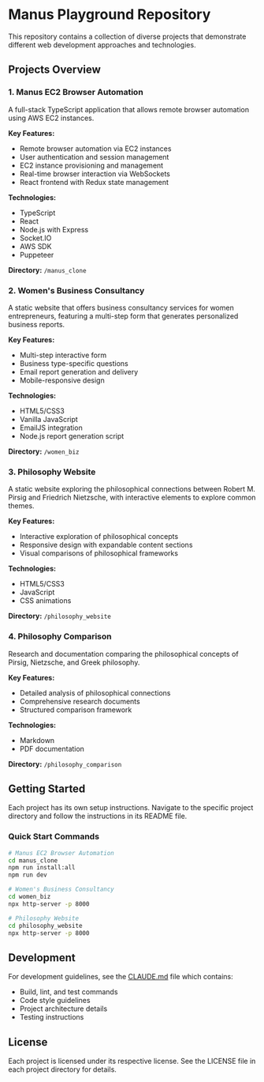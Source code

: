 # Manus Playground Repository

This repository contains a collection of diverse projects that demonstrate different web development approaches and technologies.

## Projects Overview

### 1. Manus EC2 Browser Automation

A full-stack TypeScript application that allows remote browser automation using AWS EC2 instances.

**Key Features:**
- Remote browser automation via EC2 instances
- User authentication and session management
- EC2 instance provisioning and management
- Real-time browser interaction via WebSockets
- React frontend with Redux state management

**Technologies:**
- TypeScript
- React
- Node.js with Express
- Socket.IO
- AWS SDK
- Puppeteer

**Directory:** `/manus_clone`

### 2. Women's Business Consultancy

A static website that offers business consultancy services for women entrepreneurs, featuring a multi-step form that generates personalized business reports.

**Key Features:**
- Multi-step interactive form
- Business type-specific questions
- Email report generation and delivery
- Mobile-responsive design

**Technologies:**
- HTML5/CSS3
- Vanilla JavaScript
- EmailJS integration
- Node.js report generation script

**Directory:** `/women_biz`

### 3. Philosophy Website

A static website exploring the philosophical connections between Robert M. Pirsig and Friedrich Nietzsche, with interactive elements to explore common themes.

**Key Features:**
- Interactive exploration of philosophical concepts
- Responsive design with expandable content sections
- Visual comparisons of philosophical frameworks

**Technologies:**
- HTML5/CSS3
- JavaScript
- CSS animations

**Directory:** `/philosophy_website`

### 4. Philosophy Comparison

Research and documentation comparing the philosophical concepts of Pirsig, Nietzsche, and Greek philosophy.

**Key Features:**
- Detailed analysis of philosophical connections
- Comprehensive research documents
- Structured comparison framework

**Technologies:**
- Markdown
- PDF documentation

**Directory:** `/philosophy_comparison`

## Getting Started

Each project has its own setup instructions. Navigate to the specific project directory and follow the instructions in its README file.

### Quick Start Commands

```bash
# Manus EC2 Browser Automation
cd manus_clone
npm run install:all
npm run dev

# Women's Business Consultancy
cd women_biz
npx http-server -p 8000

# Philosophy Website
cd philosophy_website
npx http-server -p 8000
```

## Development

For development guidelines, see the [CLAUDE.md](./CLAUDE.md) file which contains:
- Build, lint, and test commands
- Code style guidelines
- Project architecture details
- Testing instructions

## License

Each project is licensed under its respective license. See the LICENSE file in each project directory for details.